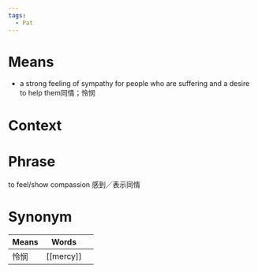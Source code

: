 ```yaml
---
tags:
  - Pat
---
```

# Means
- a strong feeling of sympathy for people who are suffering and a desire to help them同情；怜悯
# Context

# Phrase
to feel/show compassion 感到╱表示同情
# Synonym
| Means  | Words     |     |
| ------ | --------- | --- |
| 怜悯<br> | [[mercy]] |     |
